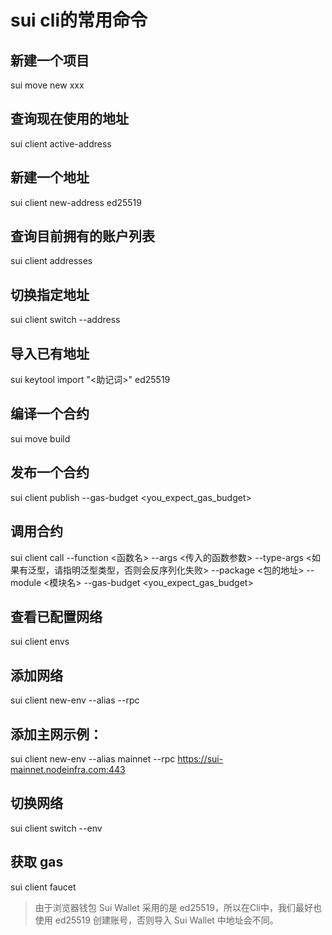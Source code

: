 # sui cli的常用命令

## 新建一个项目
sui move new xxx

## 查询现在使用的地址
sui client active-address

## 新建一个地址
sui client new-address ed25519

## 查询目前拥有的账户列表
sui client addresses

## 切换指定地址
sui client switch --address <YOUR ADDRESS>

## 导入已有地址
sui keytool import "<助记词>" ed25519

## 编译一个合约
sui move build

## 发布一个合约
sui client publish --gas-budget <you_expect_gas_budget>

## 调用合约
sui client call --function <函数名> --args <传入的函数参数> --type-args <如果有泛型，请指明泛型类型，否则会反序列化失败> --package <包的地址> --module <模块名> --gas-budget <you_expect_gas_budget>

## 查看已配置网络
sui client envs

## 添加网络
sui client new-env --alias <ALIAS> --rpc <RPC-SERVER-URL>
## 添加主网示例：
sui client new-env --alias mainnet --rpc https://sui-mainnet.nodeinfra.com:443


## 切换网络
sui client switch --env <ALIAS>

## 获取 gas 
sui client faucet


> 由于浏览器钱包 Sui Wallet 采用的是 ed25519，所以在Cli中，我们最好也使用 ed25519 创建账号，否则导入 Sui Wallet 中地址会不同。
